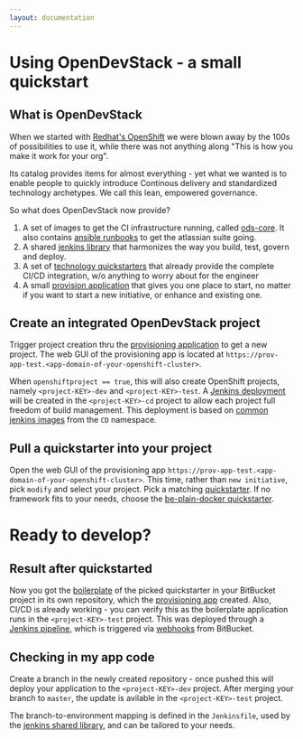 ```yaml
---
layout: documentation
---
```


# Using OpenDevStack - a small quickstart

## What is OpenDevStack
When we started with [Redhat's OpenShift](https://www.openshift.com/) we were blown away by the 100s of possibilities to use it, while there was not anything along "This is how you make it work for your org".

Its catalog provides items for almost everything - yet what we wanted is to enable people to quickly introduce
Continous delivery and standardized technology archetypes. We call this lean, empowered governance.

So what does OpenDevStack now provide?
1. A set of images to get the CI infrastructure running, called [ods-core](https://github.com/opendevstack/ods-core). It also contains [ansible runbooks](https://github.com/opendevstack/ods-core/tree/master/infrastructure-setup) to get the atlassian suite going.
1. A shared [jenkins library](https://github.com/opendevstack/ods-jenkins-shared-library) that harmonizes the way you build, test, govern and deploy.
1. A set of [technology quickstarters](https://github.com/opendevstack/ods-project-quickstarters) that already provide the complete CI/CD integration, w/o anything to worry about for the engineer
1. A small [provision application](https://github.com/opendevstack/ods-provisioning-app) that gives you one place to start, no matter if you want to start a new initiative, or enhance and existing one.

## Create an integrated OpenDevStack project
Trigger project creation thru the [provisioning application](https://github.com/opendevstack/ods-provisioning-app/) to get a new project. The web GUI of the provisioning app is located at `https://prov-app-test.<app-domain-of-your-openshift-cluster>`.

When `openshiftproject == true`, this will also create OpenShift projects, namely `<project-KEY>-dev` and `<project-KEY>-test`.
A [Jenkins deployment](https://github.com/opendevstack/ods-core) will be created in the `<project-KEY>-cd` project to allow each project full freedom of build management. This deployment is based on [common jenkins images](https://github.com/opendevstack/ods-core) from the `CD` namespace.

## Pull a quickstarter into your project
Open the web GUI of the provisioning app `https://prov-app-test.<app-domain-of-your-openshift-cluster>`.
This time, rather than `new initiative`, pick `modify` and select your project. Pick a matching [quickstarter](https://github.com/opendevstack/ods-project-quickstarters). If no framework fits to your needs, choose the 
  [be-plain-docker quickstarter](https://github.com/opendevstack/ods-project-quickstarters/blob/master/boilerplates/be-docker-plain/README.md).

# Ready to develop?

## Result after quickstarted
Now you got the [boilerplate](https://github.com/opendevstack/ods-project-quickstarters/tree/master/boilerplates) of the picked quickstarter in your BitBucket project in its own repository, which the [provisioning app](https://github.com/opendevstack/ods-provisioning-app/) created. Also, CI/CD is already working - you can verify this as the boilerplate application runs in the `<project-KEY>-test` project. This was deployed through a [Jenkins pipeline](https://github.com/opendevstack/ods-jenkins-shared-library), which is triggered via [webhooks](https://github.com/opendevstack/ods-core/tree/master/jenkins/webhook-proxy) from BitBucket.

## Checking in my app code
Create a branch in the newly created repository - once pushed this will deploy your application to the `<project-KEY>-dev` project. After merging your branch to `master`, the update is avilable in the `<project-KEY>-test` project.
 
The branch-to-environment mapping is defined in the `Jenkinsfile`, used by the [jenkins shared library](https://github.com/opendevstack/ods-jenkins-shared-library), and can be tailored to your needs.
  